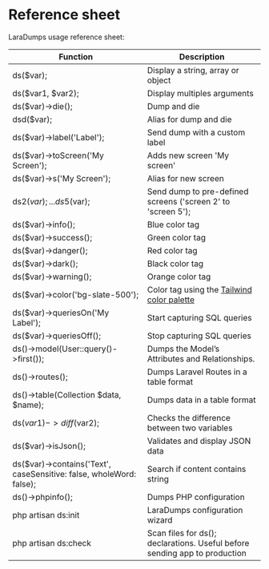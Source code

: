 # Reference sheet

LaraDumps usage reference sheet:

<style>
    td::before { display: none }
  <!-- @see https://github.com/docsifyjs/docsify/issues/794 -->
</style>

| **Function**                          | **Description**                                                                           |
|---------------------------------------|-------------------------------------------------------------------------------------------|
| ds($var);                              | Display a string, array or object                                                        |
| ds($var1, $var2);                      | Display multiples arguments                                                              |
| ds($var)->die();                      | Dump and die                                                                              |
| dsd($var);                             | Alias for dump and die                                                                   |
| ds($var)->label('Label');             | Send dump with a custom label                                                             |
| ds($var)->toScreen('My Screen');      | Adds new screen 'My screen'                                                               |
| ds($var)->s('My Screen');             | Alias for new screen                                                                      |
| ds2($var); ... ds5($var);              | Send dump to pre-defined screens ('screen 2' to 'screen 5');                             |
| ds($var)->info();                     | Blue color tag                                                                            |
| ds($var)->success();                  | Green color tag                                                                           |
| ds($var)->danger();                   | Red color tag                                                                             |
| ds($var)->dark();                     | Black color tag                                                                           |
| ds($var)->warning();                  | Orange color tag                                                                          |
| ds($var)->color('bg-slate-500');      | Color tag using the [Tailwind color palette](https://tailwindcss.com/docs/customizing-colors#default-color-palette) |
| ds($var)->queriesOn('My Label');      | Start capturing SQL queries                                                               |
| ds($var)->queriesOff();               | Stop capturing SQL queries                                                                |
| ds()->model(User::query()->first()); | Dumps the Model’s Attributes and Relationships.                                            |
| ds()->routes();                       | Dumps Laravel Routes in a table format                                                    |
| ds()->table(Collection $data, $name); | Dumps data in a table format                                                              |
| ds($var1)->diff($var2);               | Checks the difference between two variables                                               |
| ds($var)->isJson();                   | Validates and display JSON data                                                           |
| ds($var)->contains('Text', caseSensitive: false, wholeWord: false);            | Search if content contains string                |
| ds()->phpinfo();                      | Dumps PHP configuration                                                                   |
| php artisan ds:init                    | LaraDumps configuration wizard                                                           |
| php artisan ds:check                   | Scan files for ds(); declarations. Useful before sending app to production               |

